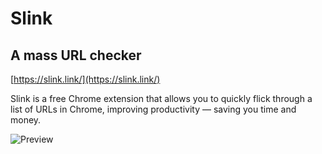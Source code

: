 # Slink
## A mass URL checker

[https://slink.link/](https://slink.link/)

Slink is a free Chrome extension that allows you to quickly flick through a list of URLs in Chrome, improving productivity — saving you time and money.

![Preview](https://i.vimeocdn.com/video/750956998.webp?mw=1500&mh=844)

